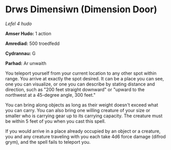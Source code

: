 # Drws Dimensiwn (Dimension Door)

*Lefel 4 hudo*

**Amser Hudo:** 1 action

**Amrediad:** 500 troedfedd

**Cydrannau:** G

**Parhad:** Ar unwaith

You teleport yourself from your current location to any other spot within range. You arrive at exactly the spot desired. It can be a place you can see, one you can visualize, or one you can describe by stating distance and direction, such as "200 feet straight downward" or "upward to the northwest at a 45-degree angle, 300 feet."

You can bring along objects as long as their weight doesn't exceed what you can carry. You can also bring one willing creature of your size or smaller who is carrying gear up to its carrying capacity. The creature must be within 5 feet of you when you cast this spell.

If you would arrive in a place already occupied by an object or a creature, you and any creature traveling with you each take 4d6 force damage (difrod grym), and the spell fails to teleport you.